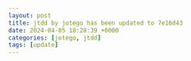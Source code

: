 ```yaml
---
layout: post
title: jtdd by jotego has been updated to 7e16d43
date: 2024-04-05 18:28:39 +0000
categories: [jotego, jtdd]
tags: [update]
---
```


